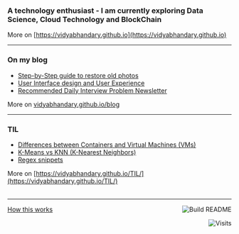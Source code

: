 ### A technology enthusiast - I am currently exploring Data Science, Cloud Technology and BlockChain

More on [https://vidyabhandary.github.io](https://vidyabhandary.github.io)

<table><tr>

---

### On my blog
<!-- blog starts -->
* [Step-by-Step guide to restore old photos](https://vidyabhandary.github.io/blog/image/ai,/deep/learning/2020/12/03/Restore-Old-Photos.html)
* [User Interface design and User Experience](https://vidyabhandary.github.io/blog/ux,/ui,/design/2020/12/02/UI-UX.html)
* [Recommended Daily Interview Problem Newsletter](https://vidyabhandary.github.io/blog/interview/2020/11/23/Daily-Interview-Problem.html)
<!-- blog ends -->
More on [vidyabhandary.github.io/blog](https://vidyabhandary.github.io/blog/)
</tr>
<tr>

---
  
### TIL
<!-- tils starts -->

* [Differences between Containers and Virtual Machines (VMs)](https://github.com/vidyabhandary/til/blob/master/misc/ContainersVsVMs.md)
* [K-Means vs KNN (K-Nearest Neighbors)](https://github.com/vidyabhandary/til/blob/master/ml_algorithms/KMeansVsKNN.md)
* [Regex snippets](https://github.com/vidyabhandary/til/blob/master/regex/regex_snips.md)
<!-- tils ends -->
More on [https://vidyabhandary.github.io/TIL/](https://vidyabhandary.github.io/TIL/)
</tr></table>

---

<a href="https://vidyabhandary.github.io/blog/github/2020/07/27/Self-updating-profile-readme.html">How this works</a>
<a href="https://github.com/vidyabhandary/vidyabhandary/actions"><img src="https://github.com/vidyabhandary/vidyabhandary/workflows/Build%20README/badge.svg" align="right" alt="Build README"></a> 

<a href="https://visitor-badge.laobi.icu/badge?page_id=vidyabhandary.visitor-badge&title=Visits"><img src="https://visitor-badge.laobi.icu/badge?page_id=vidyabhandary.visitor-badge&title=Visits" align="right" alt="Visits"></a> 


<!-- ### Hi there 👋 --->
<!--
<a href="https://in.linkedin.com/in/vidyabhandary"><img height="24" width="24" src="https://cdn.jsdelivr.net/npm/simple-icons@v3/icons/linkedin.svg" /></a>
-->
<!--
**vidyabhandary/vidyabhandary** is a ✨ _special_ ✨ repository because its `README.md` (this file) appears on your GitHub profile.
-->
<!--
Here are some ideas to get you started:

- 🔭 I’m currently working on ...
- 🌱 I’m currently learning ...
- 👯 I’m looking to collaborate on ...
- 🤔 I’m looking for help with ...
- 💬 Ask me about ...
- 📫 How to reach me: ...
- 😄 Pronouns: ...
- ⚡ Fun fact: ...
-->
